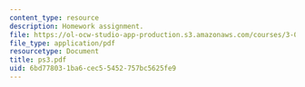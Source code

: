 ```yaml
---
content_type: resource
description: Homework assignment.
file: https://ol-ocw-studio-app-production.s3.amazonaws.com/courses/3-016-mathematics-for-materials-scientists-and-engineers-fall-2005/6bd778031ba6cec55452757bc5625fe9_ps3.pdf
file_type: application/pdf
resourcetype: Document
title: ps3.pdf
uid: 6bd77803-1ba6-cec5-5452-757bc5625fe9
---
```

